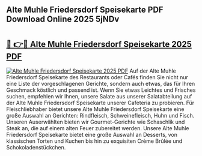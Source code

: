 ## Alte Muhle Friedersdorf Speisekarte PDF Download Online 2025 5jNDv

# <h2><a href="http://gcd9ya1.nevu.top/?p=Alte+Muhle+Friedersdorf+Speisekarte">🔗 👉🔴 Alte Muhle Friedersdorf Speisekarte 2025 PDF</a></h2>

[![Alte Muhle Friedersdorf Speisekarte 2025 PDF](https://i.imgur.com/dBaPXMq.png)](http://gcd9ya1.nevu.top/?p=Alte+Muhle+Friedersdorf+Speisekarte)
Auf der Alte Muhle Friedersdorf Speisekarte des Restaurants oder Cafés finden Sie nicht nur eine Liste der vorgeschlagenen Gerichte, sondern auch etwas, das für Ihren Geschmack köstlich und passend ist. Wenn Sie etwas Leichtes und Frisches suchen, empfehlen wir Ihnen, unsere Salate aus unserer Salatabteilung auf der Alte Muhle Friedersdorf Speisekarte unserer Cafeteria zu probieren. Für Fleischliebhaber bietet unsere Alte Muhle Friedersdorf Speisekarte eine große Auswahl an Gerichten: Rindfleisch, Schweinefleisch, Huhn und Fisch. Unseren Auserwählten bieten wir Gourmet-Gerichte wie Schaschlik und Steak an, die auf einem alten Feuer zubereitet werden. Unsere Alte Muhle Friedersdorf Speisekarte bietet eine große Auswahl an Desserts, von klassischen Torten und Kuchen bis hin zu exquisiten Crème Brûlée und Schokoladenstückchen.
